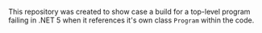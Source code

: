 This repository was created to show case a build for a top-level program failing in .NET 5 when it references it's own class `Program` within the code.

